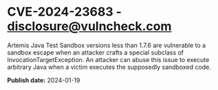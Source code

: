# CVE-2024-23683 - disclosure@vulncheck.com

Artemis Java Test Sandbox versions less than 1.7.6 are vulnerable to a sandbox escape when an attacker crafts a special subclass of InvocationTargetException. An attacker can abuse this issue to execute arbitrary Java when a victim executes the supposedly sandboxed code.







**Publish date:** 2024-01-19
